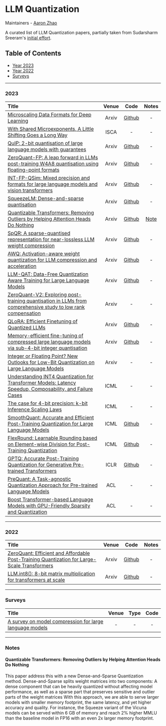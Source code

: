 # LLM Quantization

Maintainers - [Aaron Zhao](https://aaron-zhao123.github.io/)

A curated list of LLM Quantization papers, partially taken from Sudarsharm Sreeram's [initial effort](<https://www.craft.me/s/WLFc7B9zgH4ncz>).

## Table of Contents

- [Year 2023](#2020)
- [Year 2022](#2019)
- [Surveys](#awesome-surveys)

---

### 2023

|  Title  |   Venue  |   Code   |   Notes  |
|:--------|:--------:|:--------:|:--------:|
| [Microscaling Data Formats for Deep Learning](https://arxiv.org/abs/2310.10537) | Arxiv | [Github](https://github.com/microsoft/microxcaling) | - |
| [With Shared Microexponents, A Little Shifting Goes a Long Way](https://arxiv.org/abs/2302.08007) | ISCA | - | - |
| [QuIP: 2-bit quantisation of large language models with guarantees](https://arxiv.org/abs/2307.13304) | Arxiv | [Github](https://github.com/jerry-chee/QuIP) | - |
| [ZeroQuant-FP: A leap forward in LLMs post-training W4A8 quantisation using floating-point formats](https://arxiv.org/abs/2307.09782) | Arxiv | [Github](https://github.com/jerry-chee/QuIP) | - |
| [INT-FP-QSim: Mixed precision and formats for large language models and vision transformers](https://arxiv.org/abs/2307.03712) | Arxiv | [Github](https://github.com/lightmatter-ai/INT-FP-QSim) | - |
| [SqueezeLM: Dense-and-sparse quantisation](https://arxiv.org/abs/2307.03712) | Arxiv | [Github](https://github.com/lightmatter-ai/INT-FP-QSim) | - |
| [Quantizable Transformers: Removing Outliers by Helping Attention Heads Do Nothing](<https://arxiv.org/abs/2306.12929>) | Arxiv | [Github](https://github.com/SqueezeAILab/SqueezeLLM) | [Note](#quantizable-transformers-removing-outliers-by-helping-attention-heads-do-nothing) |
| [SpQR: A sparse-quantised representation for near-lossless LLM weight compression](https://arxiv.org/abs/2306.03078) | Arxiv | [Github](https://github.com/Vahe1994/SpQR) | - |
| [AWQ: Activation-aware weight quantization for LLM compression and acceleration](https://arxiv.org/abs/2306.00978) | Arxiv | [Github](https://github.com/mit-han-lab/llm-awq) | - |
| [LLM-QAT: Data-Free Quantization Aware Training for Large Language Models](<https://arxiv.org/abs/2306.00978>) | Arxiv | [Github](https://github.com/facebookresearch/LLM-QAT) | - |
| [ZeroQuant-V2: Exploring post-training quantisation in LLMs from comprehensive study to low rank compensation](https://arxiv.org/abs/2303.08302) | Arxiv | - | - |
| [QLoRA: Efficient Finetuning of Quantized LLMs](https://arxiv.org/abs/2305.14314) | Arxiv | [Github](https://github.com/artidoro/qlora) | - |
| [Memory-efficient fine-tuning of compressed large language models via sub-4-bit integer quantisation](https://arxiv.org/abs/2305.14152) | Arxiv | [Github](https://github.com/artidoro/qlora) | - |
| [Integer or Floating Point? New Outlooks for Low-Bit Quantization on Large Language Models](https://arxiv.org/abs/2305.12356) | Arxiv | - | - |
| [Understanding INT4 Quantization for Transformer Models: Latency Speedup, Composability, and Failure Cases](https://arxiv.org/abs/2301.12017) | ICML | - | - |
| [The case for 4-bit precision: k-bit Inference Scaling Laws](<https://arxiv.org/abs/2212.09720>) | ICML | - | - |
| [SmoothQuant: Accurate and Efficient Post-Training Quantization for Large Language Models](https://arxiv.org/abs/2211.10438) | ICML | [Github](https://github.com/mit-han-lab/smoothquant) | - |
| [FlexRound: Learnable Rounding based on Element-wise Division for Post-Training Quantization](https://arxiv.org/abs/2306.00317) | ICML | [Github](https://github.com/microsoft/DeepSpeed) | - |
| [GPTQ: Accurate Post-Training Quantization for Generative Pre-trained Transformers](https://arxiv.org/abs/2210.17323) | ICLR | [Github](https://github.com/IST-DASLab/gptq) | - |
| [PreQuant: A Task-agnostic Quantization Approach for Pre-trained Language Models](https://arxiv.org/abs/2306.00014) | ACL | - | - |
| [Boost Transformer-based Language Models with GPU-Friendly Sparsity and Quantization](https://aclanthology.org/2023.findings-acl.15.pdf) | ACL | - | - |


---

### 2022

|  Title  |   Venue  |   Code   |   Notes  |
|:--------|:--------:|:--------:|:--------:|
| [ZeroQuant: Efficient and Affordable Post-Training Quantization for Large-Scale Transformers](https://arxiv.org/abs/2206.01861) | Arxiv | [Github](https://github.com/microsoft/DeepSpeed) | - |
| [LLM.int8(): 8-bit matrix multiplication for transformers at scale](https://arxiv.org/abs/2208.07339) | Arxiv | [Github](https://github.com/TimDettmers/bitsandbytes) | - |


---

### Surveys

|  Title  |   Venue  |   Type   |   Code   |
|:--------|:--------:|:--------:|:--------:|
| [A survey on model compression for large language models](https://arxiv.org/abs/2308.07633) | - | - | - |


---

### Notes

#### Quantizable Transformers: Removing Outliers by Helping Attention Heads Do Nothing

This paper address this with a new Dense-and-Sparse Quantization method. Dense-and-Sparse splits weight matrices into two components: A dense component that can be heavily quantized without affecting model performance, as well as a sparse part that preserves sensitive and outlier parts of the weight matrices With this approach, we are able to serve larger models with smaller memory footprint, the same latency, and yet higher accuracy and quality. For instance, the Squeeze variant of the Vicuna models can be served within 6 GB of memory and reach 2% higher MMLU than the baseline model in FP16 with an even 2x larger memory footprint.
